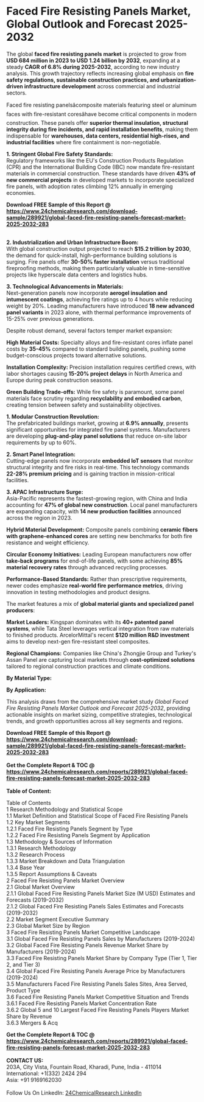 <h1>Faced Fire Resisting Panels Market, Global Outlook and Forecast 2025-2032</h1><p>The global <strong>faced fire resisting panels market</strong> is projected to grow from <strong>USD 684 million in 2023 to USD 1.24 billion by 2032</strong>, expanding at a steady <strong>CAGR of 6.8% during 2025-2032</strong>, according to new industry analysis. This growth trajectory reflects increasing global emphasis on <strong>fire safety regulations, sustainable construction practices, and urbanization-driven infrastructure development</strong> across commercial and industrial sectors.</p><p>Faced fire resisting panelsâcomposite materials featuring steel or aluminum faces with fire-resistant coresâhave become critical components in modern construction. These panels offer <strong>superior thermal insulation, structural integrity during fire incidents, and rapid installation benefits</strong>, making them indispensable for <strong>warehouses, data centers, residential high-rises, and industrial facilities</strong> where fire containment is non-negotiable.</p><p><strong>1. Stringent Global Fire Safety Standards:</strong><br>
Regulatory frameworks like the EU's Construction Products Regulation (CPR) and the International Building Code (IBC) now mandate fire-resistant materials in commercial construction. These standards have driven <strong>43% of new commercial projects</strong> in developed markets to incorporate specialized fire panels, with adoption rates climbing 12% annually in emerging economies.</p><div><b>Download FREE Sample of this Report @ 
            <a href="https://www.24chemicalresearch.com/download-sample/289921/global-faced-fire-resisting-panels-forecast-market-2025-2032-283">
            https://www.24chemicalresearch.com/download-sample/289921/global-faced-fire-resisting-panels-forecast-market-2025-2032-283</a></b></div><br><p><strong>2. Industrialization and Urban Infrastructure Boom:</strong><br>
With global construction output projected to reach <strong>$15.2 trillion by 2030</strong>, the demand for quick-install, high-performance building solutions is surging. Fire panels offer <strong>30-50% faster installation</strong> versus traditional fireproofing methods, making them particularly valuable in time-sensitive projects like hyperscale data centers and logistics hubs.</p><p><strong>3. Technological Advancements in Materials:</strong><br>
Next-generation panels now incorporate <strong>aerogel insulation and intumescent coatings</strong>, achieving fire ratings up to 4 hours while reducing weight by 20%. Leading manufacturers have introduced <strong>18 new advanced panel variants</strong> in 2023 alone, with thermal performance improvements of 15-25% over previous generations.</p><p>Despite robust demand, several factors temper market expansion:</p><p><strong>High Material Costs:</strong> Specialty alloys and fire-resistant cores inflate panel costs by <strong>35-45%</strong> compared to standard building panels, pushing some budget-conscious projects toward alternative solutions.</p><p><strong>Installation Complexity:</strong> Precision installation requires certified crews, with labor shortages causing <strong>15-20% project delays</strong> in North America and Europe during peak construction seasons.</p><p><strong>Green Building Trade-offs:</strong> While fire safety is paramount, some panel materials face scrutiny regarding <strong>recyclability and embodied carbon</strong>, creating tension between safety and sustainability objectives.</p><p><strong>1. Modular Construction Revolution:</strong><br>
The prefabricated buildings market, growing at <strong>6.9% annually</strong>, presents significant opportunities for integrated fire panel systems. Manufacturers are developing <strong>plug-and-play panel solutions</strong> that reduce on-site labor requirements by up to 60%.</p><p><strong>2. Smart Panel Integration:</strong><br>
Cutting-edge panels now incorporate <strong>embedded IoT sensors</strong> that monitor structural integrity and fire risks in real-time. This technology commands <strong>22-28% premium pricing</strong> and is gaining traction in mission-critical facilities.</p><p><strong>3. APAC Infrastructure Surge:</strong><br>
Asia-Pacific represents the fastest-growing region, with China and India accounting for <strong>47% of global new construction</strong>. Local panel manufacturers are expanding capacity, with <strong>14 new production facilities</strong> announced across the region in 2023.</p><p><strong>Hybrid Material Development:</strong> Composite panels combining <strong>ceramic fibers with graphene-enhanced cores</strong> are setting new benchmarks for both fire resistance and weight efficiency.</p><p><strong>Circular Economy Initiatives:</strong> Leading European manufacturers now offer <strong>take-back programs</strong> for end-of-life panels, with some achieving <strong>85% material recovery rates</strong> through advanced recycling processes.</p><p><strong>Performance-Based Standards:</strong> Rather than prescriptive requirements, newer codes emphasize <strong>real-world fire performance metrics</strong>, driving innovation in testing methodologies and product designs.</p><p>The market features a mix of <strong>global material giants and specialized panel producers</strong>:</p><p><strong>Market Leaders:</strong> Kingspan dominates with its <strong>40+ patented panel systems</strong>, while Tata Steel leverages vertical integration from raw materials to finished products. ArcelorMittal's recent <strong>$120 million R&amp;D investment</strong> aims to develop next-gen fire-resistant steel composites.</p><p><strong>Regional Champions:</strong> Companies like China's Zhongjie Group and Turkey's Assan Panel are capturing local markets through <strong>cost-optimized solutions</strong> tailored to regional construction practices and climate conditions.</p><p><strong>By Material Type:</strong></p><p><strong>By Application:</strong></p><p>This analysis draws from the comprehensive market study <em>Global Faced Fire Resisting Panels Market Outlook and Forecast 2025-2032</em>, providing actionable insights on market sizing, competitive strategies, technological trends, and growth opportunities across all key segments and regions.</p><div><b>Download FREE Sample of this Report @ 
            <a href="https://www.24chemicalresearch.com/download-sample/289921/global-faced-fire-resisting-panels-forecast-market-2025-2032-283">
            https://www.24chemicalresearch.com/download-sample/289921/global-faced-fire-resisting-panels-forecast-market-2025-2032-283</a></b></div><br><div><b>Get the Complete Report & TOC @ 
            <a href="https://www.24chemicalresearch.com/reports/289921/global-faced-fire-resisting-panels-forecast-market-2025-2032-283">
            https://www.24chemicalresearch.com/reports/289921/global-faced-fire-resisting-panels-forecast-market-2025-2032-283</a></b></div><br>
            <b>Table of Content:</b><p>Table of Contents<br />
1 Research Methodology and Statistical Scope<br />
1.1 Market Definition and Statistical Scope of Faced Fire Resisting Panels<br />
1.2 Key Market Segments<br />
1.2.1 Faced Fire Resisting Panels Segment by Type<br />
1.2.2 Faced Fire Resisting Panels Segment by Application<br />
1.3 Methodology & Sources of Information<br />
1.3.1 Research Methodology<br />
1.3.2 Research Process<br />
1.3.3 Market Breakdown and Data Triangulation<br />
1.3.4 Base Year<br />
1.3.5 Report Assumptions & Caveats<br />
2 Faced Fire Resisting Panels Market Overview<br />
2.1 Global Market Overview<br />
2.1.1 Global Faced Fire Resisting Panels Market Size (M USD) Estimates and Forecasts (2019-2032)<br />
2.1.2 Global Faced Fire Resisting Panels Sales Estimates and Forecasts (2019-2032)<br />
2.2 Market Segment Executive Summary<br />
2.3 Global Market Size by Region<br />
3 Faced Fire Resisting Panels Market Competitive Landscape<br />
3.1 Global Faced Fire Resisting Panels Sales by Manufacturers (2019-2024)<br />
3.2 Global Faced Fire Resisting Panels Revenue Market Share by Manufacturers (2019-2024)<br />
3.3 Faced Fire Resisting Panels Market Share by Company Type (Tier 1, Tier 2, and Tier 3)<br />
3.4 Global Faced Fire Resisting Panels Average Price by Manufacturers (2019-2024)<br />
3.5 Manufacturers Faced Fire Resisting Panels Sales Sites, Area Served, Product Type<br />
3.6 Faced Fire Resisting Panels Market Competitive Situation and Trends<br />
3.6.1 Faced Fire Resisting Panels Market Concentration Rate<br />
3.6.2 Global 5 and 10 Largest Faced Fire Resisting Panels Players Market Share by Revenue<br />
3.6.3 Mergers & Acq</p><div><b>Get the Complete Report & TOC @ 
            <a href="https://www.24chemicalresearch.com/reports/289921/global-faced-fire-resisting-panels-forecast-market-2025-2032-283">
            https://www.24chemicalresearch.com/reports/289921/global-faced-fire-resisting-panels-forecast-market-2025-2032-283</a></b></div><br><b>CONTACT US:</b><br>
            203A, City Vista, Fountain Road, Kharadi, Pune, India - 411014<br>
            International: +1(332) 2424 294<br>
            Asia: +91 9169162030 <br><br>
            Follow Us On LinkedIn: <a href="https://www.linkedin.com/company/24chemicalresearch/">24ChemicalResearch LinkedIn</a>